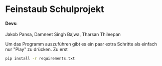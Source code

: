 # Feinstaub Schulprojekt

#### Devs:
Jakob Pansa, 
Damneet Singh Bajwa, 
Tharsan Thileepan

Um das Programm auszuführen gibt es ein paar extra Schritte als einfach nur "Play" zu drücken.
Zu erst 
```bash
pip install -r requirements.txt
```